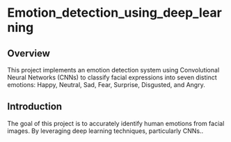 # Emotion_detection_using_deep_learning

## Overview
This project implements an emotion detection system using Convolutional Neural Networks (CNNs) to classify facial expressions into seven distinct emotions: Happy, Neutral, Sad, Fear, Surprise, Disgusted, and Angry.

## Introduction
The goal of this project is to accurately identify human emotions from facial images. By leveraging deep learning techniques, particularly CNNs..

